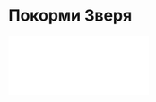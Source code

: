 # Покорми Зверя
![Image alt](https://github.com/andykov/project_pet-food/raw/master/build/img/logo.svg)
